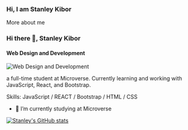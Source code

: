 ### Hi, I am Stanley Kibor
                                                       
More about me
### Hi there 👋, Stanley Kibor
#### Web Design and Development
![Web Design and Development](https://www.canva.com/design/DAFZKszKneU/ukev9vmrO3oJEeM8WE7Scg/watch?utm_content=DAFZKszKneU&utm_campaign=designshare&utm_medium=link&utm_source=publishsharelink)

a full-time student at Microverse. Currently learning and working with JavaScript, React, and Bootstrap. 

Skills: JavaScript / REACT / Bootstrap / HTML / CSS

- 🔭 I’m currently studying at Microverse

[![Stanley's GitHub stats](https://github-readme-stats.vercel.app/api?username=chepkok3)](https://github.com/chepkok3/github-readme-stats)



